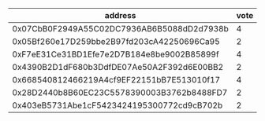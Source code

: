address|vote|timestamp|signature
---|---|---|---
0x07CbB0F2949A55C02DC7936AB6B5088dD2d7938b|4|1606829256|0x6638c717a7fbc81e80346152447f3f9ba3957b0e2f573dee9b3799c7b2dc489d43b4f785399984e668cb3b75bc349520c52a963120dfe7817f1a41e3b55399401c
0x05Bf260e17D259bbe2B97fd203cA42250696Ca95|2|1606830741|0xe1b58b3665d9325602f239f9c816afddbdb141d2a702fc7651455c54459e7ce412435345bf940885c1c0f9b5a6a28f969360b71cd057423d28e475b47c61d7591c
0xF7eE31Ce31BD1Efe7e2D7B184e8be9002B85899f|4|1606830817|0xe494bc193a00edae2e113e5e089f5af45fee129b05c8fd01ed36bbf54e930fa6261eef4220fa6c0b061b510758fde8cf9e8a1a2f238d664b3926784a925b5f411b
0x4390B2D1dF680b3DdfDE07Ae50A2F392d6E00BB2|2|1606831099|0xb14e6c42c819db09c4be5f0869bde2fc0e579a23309e195092a2d562002e57ea58d53a95882d50e570a6dfe606ffa7cf1f754af404a8b1d7695c496ab9a4a38b1c
0x668540812466219A4cf9EF22151bB7E513010f17|4|1606839268|0x4fd6022b009e1876e08610ec0a7c199d80f86d6b1f32b6cf854eadb89c3a86045bd16f06f737dee20b799f54b4b6b757a2e11d36bb48c6be7796db70eb5871f41b
0x28D2440b8B60EC23C5578390003B3762b8488FD7|2|1606846210|0x378da7898d4b302ef7decb5303c42d5915be193dbb42614a5ec480d8c80825ca44dd30109e2161948736b340c13004cf0e02a203fc0ada4b1c833bdabf49c4781b
0x403eB5731Abe1cF5423424195300772cd9cB702b|2|1606846662|0x1dbe69b3830c870fca9e3510eadcfbdf929fa25382908c1002686181ce2d25072b24f5f50e9998dab4f3af39071640566d7ae64d83c6e8b4fddac1f82687873e1b